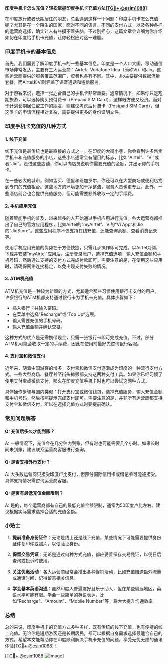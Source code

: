 **印度手机卡怎么充值？轻松掌握印度手机卡充值方法[[TG💪+ @esim1088](https://t.me/s/esim1088)]**

在印度旅行或者长期居住的朋友，总会遇到这样一个问题：印度手机卡怎么充值呢？尤其是在一个陌生的国家，面对不同的语言、不同的支付方式，以及各种各样的运营商选择，确实让人有些摸不着头脑。不过别担心，这篇文章会详细为你介绍如何在印度给手机卡充值，让你轻松应对这一难题。

### 印度手机卡的基本信息

首先，我们需要了解印度手机卡的一些基本信息。印度是一个人口大国，移动通信市场非常发达，主要有三大运营商：Airtel、Vodafone Idea（简称Vi）和Jio。这些运营商提供的服务覆盖范围广，资费也各有不同。其中，Jio主要提供数据流量套餐，而Airtel和Vi则涵盖了语音通话和短信服务。

对于游客来说，选择一张适合自己的手机卡非常重要。通常情况下，如果你只是短期旅游，可以选择购买预付费卡（Prepaid SIM Card），这样既方便又经济。而对于计划长期居住或工作的朋友，则建议考虑后付费卡（Postpaid SIM Card），但这类卡的申请流程相对复杂，需要提供更多的身份证明文件。

### 印度手机卡充值的几种方式

#### 1. 线下充值

线下充值是最传统也是最直接的方式之一。在印度的大街小巷，你会看到许多售卖手机卡和充值服务的小店，这些小店通常会有醒目的标志，比如“Airtel”、“Vi”或者“Jio”。走进这些店铺，你可以向店员说明你需要充值的金额，并出示你的手机卡。

在一些较大的城市，例如孟买、德里和班加罗尔，你还可以在大型商场或便利店找到专门的充值柜台。这些地方的环境更加干净整洁，服务人员也更专业。此外，一些酒店前台也会提供充值服务，但可能需要额外收取一定的手续费。

#### 2. 手机应用充值

随着智能手机的普及，越来越多的人开始通过手机应用进行充值。各大运营商都推出了自己的官方应用程序，比如Airtel的“myAirtel”、Vi的“Vi App”和Jio的“JioStore”。这些应用程序不仅支持在线充值，还能查询余额、查看消费记录等。

使用手机应用充值的优势在于方便快捷，只需几步操作即可完成。以Airtel为例，下载并安装“myAirtel”应用后，注册登录账户，选择充值选项，输入充值金额和手机号码，然后通过支持的支付方式完成付款即可。需要注意的是，在使用这些应用时，请确保网络连接稳定，以免出现支付失败的情况。

#### 3. ATM机充值

ATM机充值是一种较为新颖的方式，尤其适合那些习惯使用银行卡支付的用户。许多银行的ATM机都支持通过银行卡为手机卡充值。具体步骤如下：

- 插入银行卡并输入密码。
- 在菜单中选择“Recharge”或“Top Up”选项。
- 输入需要充值的手机号码。
- 输入充值金额并确认交易。

这种方式的优点是无需携带现金，只需一张银行卡即可完成充值。不过，部分ATM机可能会收取一定的手续费，因此在使用前最好先咨询银行客服。

#### 4. 支付宝和微信支付

近年来，随着中国游客的增多，支付宝和微信支付逐渐成为印度的一种流行支付方式。一些大型商场、餐厅甚至街头摊贩都支持这两种支付工具。如果你已经习惯了使用支付宝或微信支付，那么在印度充值手机卡时也可以尝试这两种方式。

具体操作步骤与国内类似：打开支付宝或微信钱包，选择充值服务，输入充值金额和手机号码，然后按照提示完成支付即可。需要注意的是，并非所有运营商都支持支付宝和微信支付，所以在选择充值方式时要提前确认。

### 常见问题解答

#### Q: 充值后多久才能到账？

A: 一般情况下，充值会在几分钟内到账，但有时也可能需要几个小时。如果长时间未到账，建议联系运营商客服进行查询。

#### Q: 是否支持外币支付？

A: 大多数运营商只接受印度卢比支付，但部分国际信用卡或借记卡可能被接受。具体支持情况需咨询运营商客服。

#### Q: 是否有最低充值金额限制？

A: 是的，每个运营商都有自己的最低充值金额限制，通常为50印度卢比左右。建议根据实际需求选择合适的充值金额。

### 小贴士

1. **提前准备身份证件**：无论是线上还是线下充值，某些情况下可能需要提供身份证件复印件或照片，以便验证身份。
   
2. **保留交易凭证**：无论是通过何种方式充值，都应妥善保存交易凭证，以便日后查询或投诉时使用。

3. **关注优惠活动**：各大运营商经常会推出各种促销活动，比如充值赠送额外流量或通话时间，记得留意相关信息。

4. **学会基本英语沟通**：虽然印度人普遍友好且乐于助人，但在某些偏远地区，英语水平可能有限。学会一些简单的英语表达，比如“Recharge”、“Amount”、“Mobile Number”等，将大大提升沟通效率。

### 总结

总的来说，印度手机卡的充值方式多种多样，既有传统的线下充值，也有便捷的线上充值。无论你是短期游客还是长期居民，都可以根据自身需求选择最适合自己的方式。希望本文能帮助你在印度顺利解决手机卡充值的问题，享受无忧无虑的通讯体验[[TG💪+ @esim1088](https://t.me/s/esim1088)]！

[[TG💪+ @esim1088](https://t.me/s/esim1088) ![Image](https://i.postimg.cc/4NQfJmqS/Snipaste-2025-05-13-00-14-12.png)]
